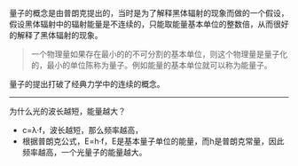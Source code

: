 量子的概念是由普朗克提出的，当时是为了解释黑体辐射的现象而做的一个假设，假设黑体辐射中的辐射能量是不连续的，只能取能量基本单位的整数倍，从而很好的解释了黑体辐射的现象。

> 一个物理量如果存在最小的的不可分割的基本单位，则这个物理量是量子化的，最小的单位陈称为量子。例如能量的基本单位就可以称为能量子。

量子的提出打破了经典力学中的连续的概念。

---

为什么光的波长越短，能量越大？

- c=λ·f，波长越短，那么频率越高，
- 根据普朗克公式，E=h·f，E是基本量子单位的能量，而h是普朗克常量，因此频率越高，一个光量子的能量越大。